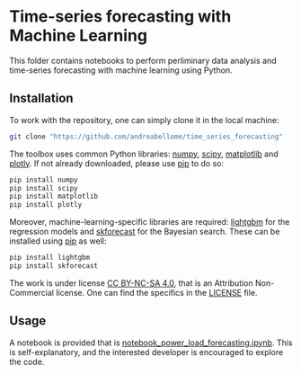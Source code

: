 # Time-series forecasting with Machine Learning

This folder contains notebooks to perform perliminary data analysis and time-series forecasting with machine learning using Python.

## Installation

To work with the repository, one can simply clone it in the local machine:

```bash
git clone "https://github.com/andreabellome/time_series_forecasting"
```

The toolbox uses common Python libraries: [numpy](https://numpy.org/), [scipy](https://scipy.org/), [matplotlib](https://matplotlib.org/) and [plotly](https://plotly.com/python/). If not already downloaded, please use [pip](https://pip.pypa.io/en/stable/) to do so:

```bash
pip install numpy
pip install scipy
pip install matplotlib
pip install plotly
```

Moreover, machine-learning-specific libraries are required: [lightgbm](https://pypi.org/project/lightgbm/) for the regression models and [skforecast](https://skforecast.org/0.11.0/index.html) for the Bayesian search. These can be installed using [pip](https://pip.pypa.io/en/stable/) as well:

```bash
pip install lightgbm
pip install skforecast
```

The work is under license [CC BY-NC-SA 4.0](https://creativecommons.org/licenses/by-nc/4.0/), that is an Attribution Non-Commercial license. One can find the specifics in the [LICENSE](/LICENSE) file.

## Usage

A notebook is provided that is [notebook_power_load_forecasting.ipynb](/notebook_power_load_forecasting.ipynb). This is self-explanatory, and the interested developer is encouraged to explore the code.












